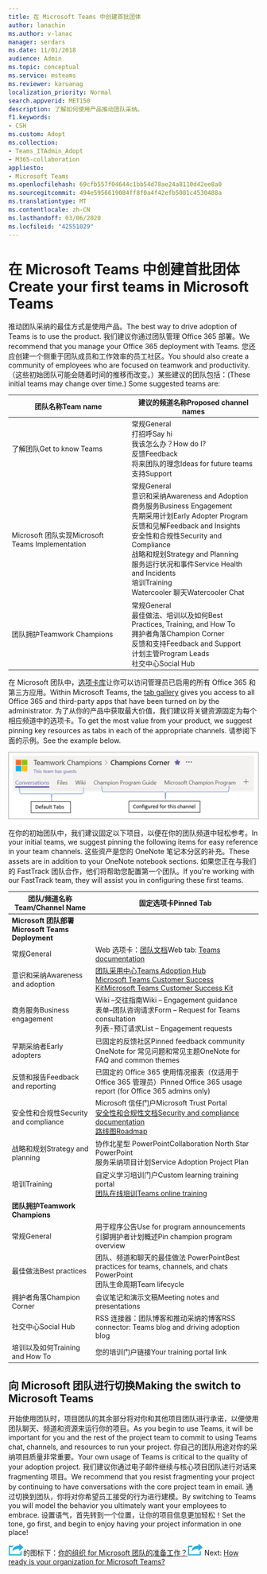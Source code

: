 ```yaml
---
title: 在 Microsoft Teams 中创建首批团体
author: lanachin
ms.author: v-lanac
manager: serdars
ms.date: 11/01/2018
audience: Admin
ms.topic: conceptual
ms.service: msteams
ms.reviewer: karuanag
localization_priority: Normal
search.appverid: MET150
description: 了解如何使用产品推动团队采纳。
f1.keywords:
- CSH
ms.custom: Adopt
ms.collection:
- Teams_ITAdmin_Adopt
- M365-collaboration
appliesto:
- Microsoft Teams
ms.openlocfilehash: 69cfb557f04644c1bb54d78ae24a8110d42ee8a0
ms.sourcegitcommit: 494e5956619084ff8f0a4f42efb5081c4530488a
ms.translationtype: MT
ms.contentlocale: zh-CN
ms.lasthandoff: 03/06/2020
ms.locfileid: "42551029"
---
```

# <a name="create-your-first-teams-in-microsoft-teams"></a><span data-ttu-id="e6554-103">在 Microsoft Teams 中创建首批团体</span><span class="sxs-lookup"><span data-stu-id="e6554-103">Create your first teams in Microsoft Teams</span></span>

<span data-ttu-id="e6554-104">推动团队采纳的最佳方式是使用产品。</span><span class="sxs-lookup"><span data-stu-id="e6554-104">The best way to drive adoption of Teams is to use the product.</span></span> <span data-ttu-id="e6554-105">我们建议你通过团队管理 Office 365 部署。</span><span class="sxs-lookup"><span data-stu-id="e6554-105">We recommend that you manage your Office 365 deployment with Teams.</span></span> <span data-ttu-id="e6554-106">您还应创建一个侧重于团队成员和工作效率的员工社区。</span><span class="sxs-lookup"><span data-stu-id="e6554-106">You should also create a community of employees who are focused on teamwork and productivity.</span></span> <span data-ttu-id="e6554-107">（这些初始团队可能会随着时间的推移而改变。）某些建议的团队包括：</span><span class="sxs-lookup"><span data-stu-id="e6554-107">(These initial teams may change over time.) Some suggested teams are:</span></span>

| <span data-ttu-id="e6554-108">团队名称</span><span class="sxs-lookup"><span data-stu-id="e6554-108">Team name</span></span> | <span data-ttu-id="e6554-109">建议的频道名称</span><span class="sxs-lookup"><span data-stu-id="e6554-109">Proposed channel names</span></span> |
| --------- | ---------------------- |
| <span data-ttu-id="e6554-110">了解团队</span><span class="sxs-lookup"><span data-stu-id="e6554-110">Get to know Teams</span></span> | <span data-ttu-id="e6554-111">常规</span><span class="sxs-lookup"><span data-stu-id="e6554-111">General</span></span></br> <span data-ttu-id="e6554-112">打招呼</span><span class="sxs-lookup"><span data-stu-id="e6554-112">Say hi</span></span></br> <span data-ttu-id="e6554-113">我该怎么办？</span><span class="sxs-lookup"><span data-stu-id="e6554-113">How do I?</span></span></br><span data-ttu-id="e6554-114">反馈</span><span class="sxs-lookup"><span data-stu-id="e6554-114">Feedback</span></span> </br> <span data-ttu-id="e6554-115">将来团队的理念</span><span class="sxs-lookup"><span data-stu-id="e6554-115">Ideas for future teams</span></span> </br> <span data-ttu-id="e6554-116">支持</span><span class="sxs-lookup"><span data-stu-id="e6554-116">Support</span></span> |
| <span data-ttu-id="e6554-117">Microsoft 团队实现</span><span class="sxs-lookup"><span data-stu-id="e6554-117">Microsoft Teams Implementation</span></span> | <span data-ttu-id="e6554-118">常规</span><span class="sxs-lookup"><span data-stu-id="e6554-118">General</span></span> <br/> <span data-ttu-id="e6554-119">意识和采纳</span><span class="sxs-lookup"><span data-stu-id="e6554-119">Awareness and Adoption</span></span> <br/> <span data-ttu-id="e6554-120">商务服务</span><span class="sxs-lookup"><span data-stu-id="e6554-120">Business Engagement</span></span> <br/> <span data-ttu-id="e6554-121">先期采用计划</span><span class="sxs-lookup"><span data-stu-id="e6554-121">Early Adopter Program</span></span> <br/> <span data-ttu-id="e6554-122">反馈和见解</span><span class="sxs-lookup"><span data-stu-id="e6554-122">Feedback and Insights</span></span> <br/> <span data-ttu-id="e6554-123">安全性和合规性</span><span class="sxs-lookup"><span data-stu-id="e6554-123">Security and Compliance</span></span> <br/> <span data-ttu-id="e6554-124">战略和规划</span><span class="sxs-lookup"><span data-stu-id="e6554-124">Strategy and Planning</span></span> <br/> <span data-ttu-id="e6554-125">服务运行状况和事件</span><span class="sxs-lookup"><span data-stu-id="e6554-125">Service Health and Incidents</span></span> <br/> <span data-ttu-id="e6554-126">培训</span><span class="sxs-lookup"><span data-stu-id="e6554-126">Training</span></span> <br/> <span data-ttu-id="e6554-127">Watercooler 聊天</span><span class="sxs-lookup"><span data-stu-id="e6554-127">Watercooler Chat</span></span> |
| <span data-ttu-id="e6554-128">团队拥护</span><span class="sxs-lookup"><span data-stu-id="e6554-128">Teamwork Champions</span></span> | <span data-ttu-id="e6554-129">常规</span><span class="sxs-lookup"><span data-stu-id="e6554-129">General</span></span> <br/> <span data-ttu-id="e6554-130">最佳做法、培训以及如何</span><span class="sxs-lookup"><span data-stu-id="e6554-130">Best Practices, Training, and How To</span></span> <br/> <span data-ttu-id="e6554-131">拥护者角落</span><span class="sxs-lookup"><span data-stu-id="e6554-131">Champion Corner</span></span> <br/> <span data-ttu-id="e6554-132">反馈和支持</span><span class="sxs-lookup"><span data-stu-id="e6554-132">Feedback and Support</span></span> <br/> <span data-ttu-id="e6554-133">计划主管</span><span class="sxs-lookup"><span data-stu-id="e6554-133">Program Leads</span></span> <br/> <span data-ttu-id="e6554-134">社交中心</span><span class="sxs-lookup"><span data-stu-id="e6554-134">Social Hub</span></span> |

<span data-ttu-id="e6554-135">在 Microsoft 团队中，[选项卡库](https://docs.microsoft.com/microsoftteams/platform/concepts/tabs/tabs-overview)让你可以访问管理员已启用的所有 Office 365 和第三方应用。</span><span class="sxs-lookup"><span data-stu-id="e6554-135">Within Microsoft Teams, the [tab gallery](https://docs.microsoft.com/microsoftteams/platform/concepts/tabs/tabs-overview) gives you access to all Office 365 and third-party apps that have been turned on by the administrator.</span></span> <span data-ttu-id="e6554-136">为了从你的产品中获取最大价值，我们建议将关键资源固定为每个相应频道中的选项卡。</span><span class="sxs-lookup"><span data-stu-id="e6554-136">To get the most value from your product, we suggest pinning key resources as tabs in each of the appropriate channels.</span></span> <span data-ttu-id="e6554-137">请参阅下面的示例。</span><span class="sxs-lookup"><span data-stu-id="e6554-137">See the example below.</span></span>

![显示默认选项卡和自定义选项卡的屏幕截图](media/teams-adoption-tab-example.png)

<span data-ttu-id="e6554-139">在你的初始团队中，我们建议固定以下项目，以便在你的团队频道中轻松参考。</span><span class="sxs-lookup"><span data-stu-id="e6554-139">In your initial teams, we suggest pinning the following items for easy reference in your team channels.</span></span> <span data-ttu-id="e6554-140">这些资产是您的 OneNote 笔记本分区的补充。</span><span class="sxs-lookup"><span data-stu-id="e6554-140">These assets are in addition to your OneNote notebook sections.</span></span> <span data-ttu-id="e6554-141">如果您正在与我们的 FastTrack 团队合作，他们将帮助您配置第一个团队。</span><span class="sxs-lookup"><span data-stu-id="e6554-141">If you're working with our FastTrack team, they will assist you in configuring these first teams.</span></span> 

|<span data-ttu-id="e6554-142">团队/频道名称</span><span class="sxs-lookup"><span data-stu-id="e6554-142">Team/Channel Name</span></span> | <span data-ttu-id="e6554-143">固定选项卡</span><span class="sxs-lookup"><span data-stu-id="e6554-143">Pinned Tab</span></span> |
|----------------- | ---------- |
| <span data-ttu-id="e6554-144">**Microsoft 团队部署**</span><span class="sxs-lookup"><span data-stu-id="e6554-144">**Microsoft Teams Deployment**</span></span> ||
| <span data-ttu-id="e6554-145">常规</span><span class="sxs-lookup"><span data-stu-id="e6554-145">General</span></span> | <span data-ttu-id="e6554-146">Web 选项卡：[团队文档](https://aka.ms/SuccessWithTeams)</span><span class="sxs-lookup"><span data-stu-id="e6554-146">Web tab: [Teams documentation](https://aka.ms/SuccessWithTeams)</span></span> |
| <span data-ttu-id="e6554-147">意识和采纳</span><span class="sxs-lookup"><span data-stu-id="e6554-147">Awareness and adoption</span></span> | [<span data-ttu-id="e6554-148">团队采用中心</span><span class="sxs-lookup"><span data-stu-id="e6554-148">Teams Adoption Hub</span></span>](https://aka.ms/DriveTeamsAdoption)<br/>[<span data-ttu-id="e6554-149">Microsoft Teams Customer Success Kit</span><span class="sxs-lookup"><span data-stu-id="e6554-149">Microsoft Teams Customer Success Kit</span></span>](https://aka.ms/TeamsCustomerSuccess)|
| <span data-ttu-id="e6554-150">商务服务</span><span class="sxs-lookup"><span data-stu-id="e6554-150">Business engagement</span></span> | <span data-ttu-id="e6554-151">Wiki –交往指南</span><span class="sxs-lookup"><span data-stu-id="e6554-151">Wiki – Engagement guidance</span></span><br/><span data-ttu-id="e6554-152">表单–团队咨询请求</span><span class="sxs-lookup"><span data-stu-id="e6554-152">Form – Request for Teams consultation</span></span><br/><span data-ttu-id="e6554-153">列表-预订请求</span><span class="sxs-lookup"><span data-stu-id="e6554-153">List – Engagement requests</span></span> |
|<span data-ttu-id="e6554-154">早期采纳者</span><span class="sxs-lookup"><span data-stu-id="e6554-154">Early adopters</span></span> | <span data-ttu-id="e6554-155">已固定的反馈社区</span><span class="sxs-lookup"><span data-stu-id="e6554-155">Pinned feedback community</span></span> <br/> <span data-ttu-id="e6554-156">OneNote for 常见问题和常见主题</span><span class="sxs-lookup"><span data-stu-id="e6554-156">OneNote for FAQ and common themes</span></span> |
| <span data-ttu-id="e6554-157">反馈和报告</span><span class="sxs-lookup"><span data-stu-id="e6554-157">Feedback and reporting</span></span> | <span data-ttu-id="e6554-158">已固定的 Office 365 使用情况报表（仅适用于 Office 365 管理员）</span><span class="sxs-lookup"><span data-stu-id="e6554-158">Pinned Office 365 usage report (for Office 365 admins only)</span></span> |
| <span data-ttu-id="e6554-159">安全性和合规性</span><span class="sxs-lookup"><span data-stu-id="e6554-159">Security and compliance</span></span> | <span data-ttu-id="e6554-160">Microsoft 信任门户</span><span class="sxs-lookup"><span data-stu-id="e6554-160">Microsoft Trust Portal</span></span> <br/> [<span data-ttu-id="e6554-161">安全性和合规性文档</span><span class="sxs-lookup"><span data-stu-id="e6554-161">Security and compliance documentation</span></span>](https://docs.microsoft.com/office365/securitycompliance/index)<br/> [<span data-ttu-id="e6554-162">路线图</span><span class="sxs-lookup"><span data-stu-id="e6554-162">Roadmap</span></span>](https://docs.microsoft.com/office365/securitycompliance/security-roadmap) |
| <span data-ttu-id="e6554-163">战略和规划</span><span class="sxs-lookup"><span data-stu-id="e6554-163">Strategy and planning</span></span> | <span data-ttu-id="e6554-164">协作北星型 PowerPoint</span><span class="sxs-lookup"><span data-stu-id="e6554-164">Collaboration North Star PowerPoint</span></span> <br/> <span data-ttu-id="e6554-165">服务采纳项目计划</span><span class="sxs-lookup"><span data-stu-id="e6554-165">Service Adoption Project Plan</span></span> |
| <span data-ttu-id="e6554-166">培训</span><span class="sxs-lookup"><span data-stu-id="e6554-166">Training</span></span> | <span data-ttu-id="e6554-167">自定义学习培训门户</span><span class="sxs-lookup"><span data-stu-id="e6554-167">Custom learning training portal</span></span> <br/> [<span data-ttu-id="e6554-168">团队在线培训</span><span class="sxs-lookup"><span data-stu-id="e6554-168">Teams online training</span></span>](https://aka.ms/TeamsTraining) |
| <span data-ttu-id="e6554-169">**团队拥护**</span><span class="sxs-lookup"><span data-stu-id="e6554-169">**Teamwork Champions**</span></span>|  |
| <span data-ttu-id="e6554-170">常规</span><span class="sxs-lookup"><span data-stu-id="e6554-170">General</span></span> | <span data-ttu-id="e6554-171">用于程序公告</span><span class="sxs-lookup"><span data-stu-id="e6554-171">Use for program announcements</span></span> <br/> <span data-ttu-id="e6554-172">引脚拥护者计划概述</span><span class="sxs-lookup"><span data-stu-id="e6554-172">Pin champion program overview</span></span> |
| <span data-ttu-id="e6554-173">最佳做法</span><span class="sxs-lookup"><span data-stu-id="e6554-173">Best practices</span></span> | <span data-ttu-id="e6554-174">团队、频道和聊天的最佳做法 PowerPoint</span><span class="sxs-lookup"><span data-stu-id="e6554-174">Best practices for teams, channels, and chats PowerPoint</span></span> <br/> <span data-ttu-id="e6554-175">团队生命周期</span><span class="sxs-lookup"><span data-stu-id="e6554-175">Team lifecycle</span></span> |
| <span data-ttu-id="e6554-176">拥护者角落</span><span class="sxs-lookup"><span data-stu-id="e6554-176">Champion Corner</span></span> | <span data-ttu-id="e6554-177">会议笔记和演示文稿</span><span class="sxs-lookup"><span data-stu-id="e6554-177">Meeting notes and presentations</span></span> |
| <span data-ttu-id="e6554-178">社交中心</span><span class="sxs-lookup"><span data-stu-id="e6554-178">Social Hub</span></span> | <span data-ttu-id="e6554-179">RSS 连接器：团队博客和推动采纳的博客</span><span class="sxs-lookup"><span data-stu-id="e6554-179">RSS connector: Teams blog and driving adoption blog</span></span> |
| <span data-ttu-id="e6554-180">培训以及如何</span><span class="sxs-lookup"><span data-stu-id="e6554-180">Training and How To</span></span> | <span data-ttu-id="e6554-181">您的培训门户链接</span><span class="sxs-lookup"><span data-stu-id="e6554-181">Your training portal link</span></span> |

## <a name="making-the-switch-to-microsoft-teams"></a><span data-ttu-id="e6554-182">向 Microsoft 团队进行切换</span><span class="sxs-lookup"><span data-stu-id="e6554-182">Making the switch to Microsoft Teams</span></span>

<span data-ttu-id="e6554-183">开始使用团队时，项目团队的其余部分将对你和其他项目团队进行承诺，以便使用团队聊天、频道和资源来运行你的项目。</span><span class="sxs-lookup"><span data-stu-id="e6554-183">As you begin to use Teams, it will be important for you and the rest of the project team to commit to using Teams chat, channels, and resources to run your project.</span></span> <span data-ttu-id="e6554-184">你自己的团队用途对你的采纳项目质量非常重要。</span><span class="sxs-lookup"><span data-stu-id="e6554-184">Your own usage of Teams is critical to the quality of your adoption project.</span></span> <span data-ttu-id="e6554-185">我们建议你通过电子邮件继续与核心项目团队进行对话来 fragmenting 项目。</span><span class="sxs-lookup"><span data-stu-id="e6554-185">We recommend that you resist fragmenting your project by continuing to have conversations with the core project team in email.</span></span> <span data-ttu-id="e6554-186">通过切换到团队，你将对你希望员工接受的行为进行建模。</span><span class="sxs-lookup"><span data-stu-id="e6554-186">By switching to Teams you will model the behavior you ultimately want your employees to embrace.</span></span> <span data-ttu-id="e6554-187">设置语气，首先转到一个位置，让你的项目信息更加轻松！</span><span class="sxs-lookup"><span data-stu-id="e6554-187">Set the tone, go first, and begin to enjoy having your project information in one place!</span></span>  

<span data-ttu-id="e6554-188">![描述下一步骤](media/teams-adoption-next-icon.png)的图标下：[你的组织 for Microsoft 团队的准备工作？](teams-adoption-assess-readiness.md)</span><span class="sxs-lookup"><span data-stu-id="e6554-188">![An icon depicting the next step](media/teams-adoption-next-icon.png) Next: [How ready is your organization for Microsoft Teams?](teams-adoption-assess-readiness.md)</span></span>
